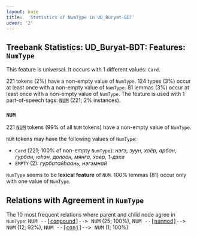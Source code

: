 ```yaml
---
layout: base
title:  'Statistics of NumType in UD_Buryat-BDT'
udver: '2'
---
```


## Treebank Statistics: UD_Buryat-BDT: Features: `NumType`

This feature is universal.
It occurs with 1 different values: `Card`.

221 tokens (2%) have a non-empty value of `NumType`.
124 types (3%) occur at least once with a non-empty value of `NumType`.
81 lemmas (3%) occur at least once with a non-empty value of `NumType`.
The feature is used with 1 part-of-speech tags: <tt><a href="bxr_bdt-pos-NUM.html">NUM</a></tt> (221; 2% instances).

### `NUM`

221 <tt><a href="bxr_bdt-pos-NUM.html">NUM</a></tt> tokens (99% of all `NUM` tokens) have a non-empty value of `NumType`.

`NUM` tokens may have the following values of `NumType`:

* `Card` (221; 100% of non-empty `NumType`): <em>нэгэ, зуун, хоёр, арбан, гурбан, юһэн, долоон, мянга, хоер, 1-дэхи</em>
* `EMPTY` (2): <em>гурбатайһаань, нэгэмнай</em>

`NumType` seems to be **lexical feature** of `NUM`. 100% lemmas (81) occur only with one value of `NumType`.

## Relations with Agreement in `NumType`

The 10 most frequent relations where parent and child node agree in `NumType`:
<tt>NUM --[<tt><a href="bxr_bdt-dep-compound.html">compound</a></tt>]--> NUM</tt> (25; 100%),
<tt>NUM --[<tt><a href="bxr_bdt-dep-nummod.html">nummod</a></tt>]--> NUM</tt> (12; 92%),
<tt>NUM --[<tt><a href="bxr_bdt-dep-conj.html">conj</a></tt>]--> NUM</tt> (1; 100%).

